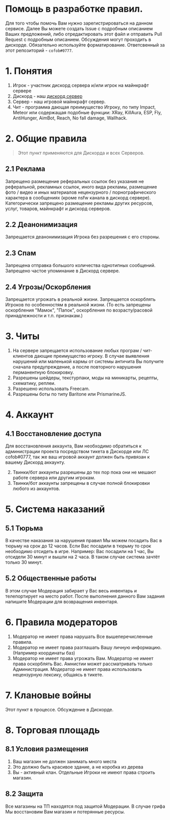 # Помощь в разработке правил.
Для того чтобы помочь Вам нужно зарегистрироваться на данном сервисе. Далее Вы можете создать Issue с подробным описанием Ваших предложений, либо отредактировать этот файл и отправить Pull Request с подробным описанием. Обсуждения могут проходить в дискорде. 
Обязательно используйте форматирование.
Ответсвенный за этот репозиторий - `cofob#0777`.

# 1. Понятия
1. Игрок - участник дискорд сервера и/или игрок на майнкрафт сервере
2. Дискорд - наш [дискорд сервер](https://discord.2buldzha2t.ru)
3. Сервер - наш игровой майнкрафт сервер.
4. Чит - программа дающая преимущество Игроку, по типу Impact, Meteor или содержащая подобные функции: XRay, KillAura, ESP, Fly, AntiHunger, AimBot, Reach, No fall damage, Wallhack. 
# 2. Общие правила
> Этот пункт применяются для Дискорда и всех Серверов.
## 2.1 Реклама
Запрещено размещение реферальных ссылок без указания не реферальной, рекламных ссылок, иного вида рекламы, размещение фото / видео и иных материалов нецензурного / порнографического характера в сообщениях (кроме nsfw канала в дискорд сервере). Категорически запрещено размещение рекламы других ресурсов, услуг, товаров, майнкрафт и дискорд серверов. 
## 2.2 Деанонимизация
Запрещается деанонимизация Игрока без разрешения с его стороны.
## 2.3 Спам
Запрещена отправка большого количества однотипных сообщений. Запрещено частое упоминание в Дискорд сервере.
## 2.4 Угрозы/Оскорбления
Запрещается угрожать в реальной жизни. Запрещается оскорблять Игроков по особенностям в реальной жизни. (То есть запрещены оскорбления "Мамок", "Папок", оскорбления по возрасту/расовой принадлежности и т.п. признакам.)
# 3. Читы
1. На сервере запрещается использование любых програм / чит-клиентов дающие преимущество игроку. В случае выявления нарушений или маленькой кармы от системы античита Вы получите сначала предупреждение, а после повторного нарушения перманентную блокировку.
2. Разрешены шейдеры, текстурпаки, моды на миникарты, рецепты, схематику, реплеи.
3. Разрешено использовать Freecam. 
4. Разрешены боты по типу Baritone или PrismarineJS.
# 4. Аккаунт
## 4.1 Восстановление доступа
Для восстановления аккаунта, Вам необходимо обратиться к администрации проекта посредством тикета в Дискорде или ЛС cofob#0777, так же ваш игровой аккаунт должен быть привязан к вашему Дискорд аккаунту.

2. Твинки/бот аккаунты разрешены до тех пор пока они не мешают работе сервера или другим игрокам.
3. Твинки/бот аккаунты запрещены в случае полной блокировки любого из аккаунтов.
# 5. Система наказаний
## 5.1 Тюрьма
В качестве наказания за нарушения правил Мы можем посадить Вас в тюрьму на срок до 12 часов. Если Вас посадили в тюрьму то срок необходимо отсидеть в игре. 
Например: Вас посадили на 1 час, Вы отсидели 30 минут и вышли на 2 часа. В таком случае система зачтёт только 30 минут.
## 5.2 Общественные работы
В этом случае Модерация забирает у Вас весь инвентарь и телепортирует на место работ. После выполнения данного Вам задания напишите Модерации для возвращения инвентаря.
# 6. Правила модераторов
1. Модератор не имеет права нарушать Все вышеперечисленные правила.
2. Модератор не имеет права разглашать Вашу личную информацию. (Например координаты баз)
3. Модератор не имеет права угрожать Вам.
Модератор не имеет права оскорблять Вас.
Амнистии может рассматривать только Администрация.
Модератор не имеет права использовать нецензурную лексику, общаясь в тикете.
# 7. Клановые войны
Этот пункт в процессе. Обсуждение в Дискорде.
# 8. Торговая площадь
## 8.1 Условия размещения
1. Ваш магазин не должен занимать много места
2. Это должно быть красивое здание, а не коробка из дерева
3. Вы - активный клан. Отдельные Игроки не имеют права строить магазин.
## 8.2 Защита
Все магазины на ТП находятся под защитой Модерации. В случае грифа Мы восстановим Вам магазин и потерянные ресурсы.
